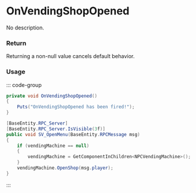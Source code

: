 # OnVendingShopOpened
<Badge type="info" text="Vending"/><Badge type="danger" text="Carbon Compatible"/><Badge type="warning" text="Oxide Compatible"/>
No description.
### Return
Returning a non-null value cancels default behavior.

### Usage
::: code-group
```csharp [Example]
private void OnVendingShopOpened()
{
	Puts("OnVendingShopOpened has been fired!");
}
```
```csharp [Source — Assembly-CSharp @ TravellingVendor]
[BaseEntity.RPC_Server]
[BaseEntity.RPC_Server.IsVisible(3f)]
public void SV_OpenMenu(BaseEntity.RPCMessage msg)
{
	if (vendingMachine == null)
	{
		vendingMachine = GetComponentInChildren<NPCVendingMachine>();
	}
	vendingMachine.OpenShop(msg.player);
}

```
:::
